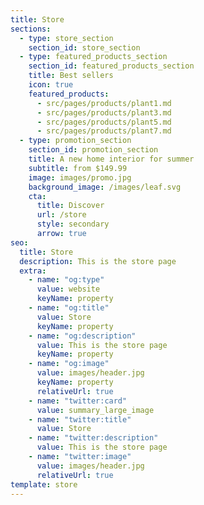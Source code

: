 ```yaml
---
title: Store
sections:
  - type: store_section
    section_id: store_section
  - type: featured_products_section
    section_id: featured_products_section
    title: Best sellers
    icon: true
    featured_products:
      - src/pages/products/plant1.md
      - src/pages/products/plant3.md
      - src/pages/products/plant5.md
      - src/pages/products/plant7.md
  - type: promotion_section
    section_id: promotion_section
    title: A new home interior for summer
    subtitle: from $149.99
    image: images/promo.jpg
    background_image: /images/leaf.svg
    cta:
      title: Discover
      url: /store
      style: secondary
      arrow: true
seo:
  title: Store
  description: This is the store page
  extra:
    - name: "og:type"
      value: website
      keyName: property
    - name: "og:title"
      value: Store
      keyName: property
    - name: "og:description"
      value: This is the store page
      keyName: property
    - name: "og:image"
      value: images/header.jpg
      keyName: property
      relativeUrl: true
    - name: "twitter:card"
      value: summary_large_image
    - name: "twitter:title"
      value: Store
    - name: "twitter:description"
      value: This is the store page
    - name: "twitter:image"
      value: images/header.jpg
      relativeUrl: true
template: store
---
```

